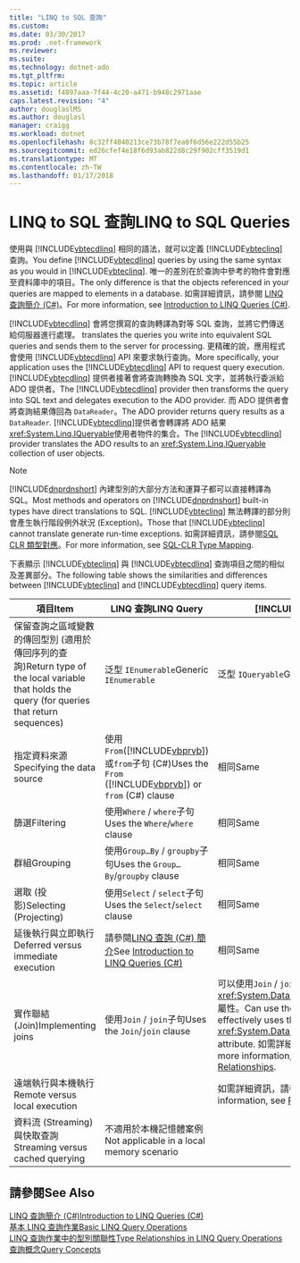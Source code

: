 ```yaml
---
title: "LINQ to SQL 查詢"
ms.custom: 
ms.date: 03/30/2017
ms.prod: .net-framework
ms.reviewer: 
ms.suite: 
ms.technology: dotnet-ado
ms.tgt_pltfrm: 
ms.topic: article
ms.assetid: f4897aaa-7f44-4c20-a471-b948c2971aae
caps.latest.revision: "4"
author: douglaslMS
ms.author: douglasl
manager: craigg
ms.workload: dotnet
ms.openlocfilehash: 8c32ff4040213ce73b78f7ea0f6d56e222d55b25
ms.sourcegitcommit: ed26cfef4e18f6d93ab822d8c29f902cff3519d1
ms.translationtype: MT
ms.contentlocale: zh-TW
ms.lasthandoff: 01/17/2018
---
```

# <a name="linq-to-sql-queries"></a><span data-ttu-id="758ba-102">LINQ to SQL 查詢</span><span class="sxs-lookup"><span data-stu-id="758ba-102">LINQ to SQL Queries</span></span>
<span data-ttu-id="758ba-103">使用與 [!INCLUDE[vbtecdlinq](../../../../../../includes/vbtecdlinq-md.md)] 相同的語法，就可以定義 [!INCLUDE[vbteclinq](../../../../../../includes/vbteclinq-md.md)] 查詢。</span><span class="sxs-lookup"><span data-stu-id="758ba-103">You define [!INCLUDE[vbtecdlinq](../../../../../../includes/vbtecdlinq-md.md)] queries by using the same syntax as you would in [!INCLUDE[vbteclinq](../../../../../../includes/vbteclinq-md.md)].</span></span> <span data-ttu-id="758ba-104">唯一的差別在於查詢中參考的物件會對應至資料庫中的項目。</span><span class="sxs-lookup"><span data-stu-id="758ba-104">The only difference is that the objects referenced in your queries are mapped to elements in a database.</span></span> <span data-ttu-id="758ba-105">如需詳細資訊，請參閱 [LINQ 查詢簡介 (C#)](~/docs/csharp/programming-guide/concepts/linq/introduction-to-linq-queries.md)。</span><span class="sxs-lookup"><span data-stu-id="758ba-105">For more information, see [Introduction to LINQ Queries (C#)](~/docs/csharp/programming-guide/concepts/linq/introduction-to-linq-queries.md).</span></span>  
  
 [!INCLUDE[vbtecdlinq](../../../../../../includes/vbtecdlinq-md.md)]<span data-ttu-id="758ba-106"> 會將您撰寫的查詢轉譯為對等 SQL 查詢，並將它們傳送給伺服器進行處理。</span><span class="sxs-lookup"><span data-stu-id="758ba-106"> translates the queries you write into equivalent SQL queries and sends them to the server for processing.</span></span> <span data-ttu-id="758ba-107">更精確的說，應用程式會使用 [!INCLUDE[vbtecdlinq](../../../../../../includes/vbtecdlinq-md.md)] API 來要求執行查詢。</span><span class="sxs-lookup"><span data-stu-id="758ba-107">More specifically, your application uses the [!INCLUDE[vbtecdlinq](../../../../../../includes/vbtecdlinq-md.md)] API to request query execution.</span></span> <span data-ttu-id="758ba-108">[!INCLUDE[vbtecdlinq](../../../../../../includes/vbtecdlinq-md.md)] 提供者接著會將查詢轉換為 SQL 文字，並將執行委派給 ADO 提供者。</span><span class="sxs-lookup"><span data-stu-id="758ba-108">The [!INCLUDE[vbtecdlinq](../../../../../../includes/vbtecdlinq-md.md)] provider then transforms the query into SQL text and delegates execution to the ADO provider.</span></span> <span data-ttu-id="758ba-109">而 ADO 提供者會將查詢結果傳回為 `DataReader`。</span><span class="sxs-lookup"><span data-stu-id="758ba-109">The ADO provider returns query results as a `DataReader`.</span></span> <span data-ttu-id="758ba-110">[!INCLUDE[vbtecdlinq](../../../../../../includes/vbtecdlinq-md.md)]提供者會轉譯將 ADO 結果<xref:System.Linq.IQueryable>使用者物件的集合。</span><span class="sxs-lookup"><span data-stu-id="758ba-110">The [!INCLUDE[vbtecdlinq](../../../../../../includes/vbtecdlinq-md.md)] provider translates the ADO results to an <xref:System.Linq.IQueryable> collection of user objects.</span></span>  
  
> [!NOTE]
>  <span data-ttu-id="758ba-111">[!INCLUDE[dnprdnshort](../../../../../../includes/dnprdnshort-md.md)] 內建型別的大部分方法和運算子都可以直接轉譯為 SQL。</span><span class="sxs-lookup"><span data-stu-id="758ba-111">Most methods and operators on [!INCLUDE[dnprdnshort](../../../../../../includes/dnprdnshort-md.md)] built-in types have direct translations to SQL.</span></span> <span data-ttu-id="758ba-112">[!INCLUDE[vbteclinq](../../../../../../includes/vbteclinq-md.md)] 無法轉譯的部分則會產生執行階段例外狀況 (Exception)。</span><span class="sxs-lookup"><span data-stu-id="758ba-112">Those that [!INCLUDE[vbteclinq](../../../../../../includes/vbteclinq-md.md)] cannot translate generate run-time exceptions.</span></span> <span data-ttu-id="758ba-113">如需詳細資訊，請參閱[SQL CLR 類型對應](../../../../../../docs/framework/data/adonet/sql/linq/sql-clr-type-mapping.md)。</span><span class="sxs-lookup"><span data-stu-id="758ba-113">For more information, see [SQL-CLR Type Mapping](../../../../../../docs/framework/data/adonet/sql/linq/sql-clr-type-mapping.md).</span></span>  
  
 <span data-ttu-id="758ba-114">下表顯示 [!INCLUDE[vbteclinq](../../../../../../includes/vbteclinq-md.md)] 與 [!INCLUDE[vbtecdlinq](../../../../../../includes/vbtecdlinq-md.md)] 查詢項目之間的相似及差異部分。</span><span class="sxs-lookup"><span data-stu-id="758ba-114">The following table shows the similarities and differences between [!INCLUDE[vbteclinq](../../../../../../includes/vbteclinq-md.md)] and [!INCLUDE[vbtecdlinq](../../../../../../includes/vbtecdlinq-md.md)] query items.</span></span>  
  
|<span data-ttu-id="758ba-115">項目</span><span class="sxs-lookup"><span data-stu-id="758ba-115">Item</span></span>|<span data-ttu-id="758ba-116">LINQ 查詢</span><span class="sxs-lookup"><span data-stu-id="758ba-116">LINQ Query</span></span>|[!INCLUDE[vbtecdlinq](../../../../../../includes/vbtecdlinq-md.md)]<span data-ttu-id="758ba-117"> 查詢</span><span class="sxs-lookup"><span data-stu-id="758ba-117"> Query</span></span>|  
|----------|----------------|----------------------------------------------------------------------|  
|<span data-ttu-id="758ba-118">保留查詢之區域變數的傳回型別 (適用於傳回序列的查詢)</span><span class="sxs-lookup"><span data-stu-id="758ba-118">Return type of the local variable that holds the query (for queries that return sequences)</span></span>|<span data-ttu-id="758ba-119">泛型 `IEnumerable`</span><span class="sxs-lookup"><span data-stu-id="758ba-119">Generic `IEnumerable`</span></span>|<span data-ttu-id="758ba-120">泛型 `IQueryable`</span><span class="sxs-lookup"><span data-stu-id="758ba-120">Generic `IQueryable`</span></span>|  
|<span data-ttu-id="758ba-121">指定資料來源</span><span class="sxs-lookup"><span data-stu-id="758ba-121">Specifying the data source</span></span>|<span data-ttu-id="758ba-122">使用`From`([!INCLUDE[vbprvb](../../../../../../includes/vbprvb-md.md)]) 或`from`子句 (C#)</span><span class="sxs-lookup"><span data-stu-id="758ba-122">Uses the `From` ([!INCLUDE[vbprvb](../../../../../../includes/vbprvb-md.md)]) or `from` (C#) clause</span></span>|<span data-ttu-id="758ba-123">相同</span><span class="sxs-lookup"><span data-stu-id="758ba-123">Same</span></span>|  
|<span data-ttu-id="758ba-124">篩選</span><span class="sxs-lookup"><span data-stu-id="758ba-124">Filtering</span></span>|<span data-ttu-id="758ba-125">使用`Where` / `where`子句</span><span class="sxs-lookup"><span data-stu-id="758ba-125">Uses the `Where`/`where` clause</span></span>|<span data-ttu-id="758ba-126">相同</span><span class="sxs-lookup"><span data-stu-id="758ba-126">Same</span></span>|  
|<span data-ttu-id="758ba-127">群組</span><span class="sxs-lookup"><span data-stu-id="758ba-127">Grouping</span></span>|<span data-ttu-id="758ba-128">使用`Group…By` / `groupby`子句</span><span class="sxs-lookup"><span data-stu-id="758ba-128">Uses the `Group…By`/`groupby` clause</span></span>|<span data-ttu-id="758ba-129">相同</span><span class="sxs-lookup"><span data-stu-id="758ba-129">Same</span></span>|  
|<span data-ttu-id="758ba-130">選取 (投影)</span><span class="sxs-lookup"><span data-stu-id="758ba-130">Selecting (Projecting)</span></span>|<span data-ttu-id="758ba-131">使用`Select` / `select`子句</span><span class="sxs-lookup"><span data-stu-id="758ba-131">Uses the `Select`/`select` clause</span></span>|<span data-ttu-id="758ba-132">相同</span><span class="sxs-lookup"><span data-stu-id="758ba-132">Same</span></span>|  
|<span data-ttu-id="758ba-133">延後執行與立即執行</span><span class="sxs-lookup"><span data-stu-id="758ba-133">Deferred versus immediate execution</span></span>|<span data-ttu-id="758ba-134">請參閱[LINQ 查詢 (C#) 簡介](~/docs/csharp/programming-guide/concepts/linq/introduction-to-linq-queries.md)</span><span class="sxs-lookup"><span data-stu-id="758ba-134">See [Introduction to LINQ Queries (C#)](~/docs/csharp/programming-guide/concepts/linq/introduction-to-linq-queries.md)</span></span>|<span data-ttu-id="758ba-135">相同</span><span class="sxs-lookup"><span data-stu-id="758ba-135">Same</span></span>|  
|<span data-ttu-id="758ba-136">實作聯結 (Join)</span><span class="sxs-lookup"><span data-stu-id="758ba-136">Implementing joins</span></span>|<span data-ttu-id="758ba-137">使用`Join` / `join`子句</span><span class="sxs-lookup"><span data-stu-id="758ba-137">Uses the `Join`/`join` clause</span></span>|<span data-ttu-id="758ba-138">可以使用`Join` / `join`子句，但更有效地使用<xref:System.Data.Linq.Mapping.AssociationAttribute>屬性。</span><span class="sxs-lookup"><span data-stu-id="758ba-138">Can use the `Join`/`join` clause, but more effectively uses the <xref:System.Data.Linq.Mapping.AssociationAttribute> attribute.</span></span> <span data-ttu-id="758ba-139">如需詳細資訊，請參閱[跨關聯性查詢](../../../../../../docs/framework/data/adonet/sql/linq/querying-across-relationships.md)。</span><span class="sxs-lookup"><span data-stu-id="758ba-139">For more information, see [Querying Across Relationships](../../../../../../docs/framework/data/adonet/sql/linq/querying-across-relationships.md).</span></span>|  
|<span data-ttu-id="758ba-140">遠端執行與本機執行</span><span class="sxs-lookup"><span data-stu-id="758ba-140">Remote versus local execution</span></span>||<span data-ttu-id="758ba-141">如需詳細資訊，請參閱[遠端與。本機執行](../../../../../../docs/framework/data/adonet/sql/linq/remote-vs-local-execution.md)。</span><span class="sxs-lookup"><span data-stu-id="758ba-141">For more information, see [Remote vs. Local Execution](../../../../../../docs/framework/data/adonet/sql/linq/remote-vs-local-execution.md).</span></span>|  
|<span data-ttu-id="758ba-142">資料流 (Streaming) 與快取查詢</span><span class="sxs-lookup"><span data-stu-id="758ba-142">Streaming versus cached querying</span></span>|<span data-ttu-id="758ba-143">不適用於本機記憶體案例</span><span class="sxs-lookup"><span data-stu-id="758ba-143">Not applicable in a local memory scenario</span></span>||  
  
## <a name="see-also"></a><span data-ttu-id="758ba-144">請參閱</span><span class="sxs-lookup"><span data-stu-id="758ba-144">See Also</span></span>  
 [<span data-ttu-id="758ba-145">LINQ 查詢簡介 (C#)</span><span class="sxs-lookup"><span data-stu-id="758ba-145">Introduction to LINQ Queries (C#)</span></span>](~/docs/csharp/programming-guide/concepts/linq/introduction-to-linq-queries.md)  
 [<span data-ttu-id="758ba-146">基本 LINQ 查詢作業</span><span class="sxs-lookup"><span data-stu-id="758ba-146">Basic LINQ Query Operations</span></span>](~/docs/csharp/programming-guide/concepts/linq/basic-linq-query-operations.md)  
 [<span data-ttu-id="758ba-147">LINQ 查詢作業中的型別關聯性</span><span class="sxs-lookup"><span data-stu-id="758ba-147">Type Relationships in LINQ Query Operations</span></span>](~/docs/csharp/programming-guide/concepts/linq/type-relationships-in-linq-query-operations.md)  
 [<span data-ttu-id="758ba-148">查詢概念</span><span class="sxs-lookup"><span data-stu-id="758ba-148">Query Concepts</span></span>](../../../../../../docs/framework/data/adonet/sql/linq/query-concepts.md)
